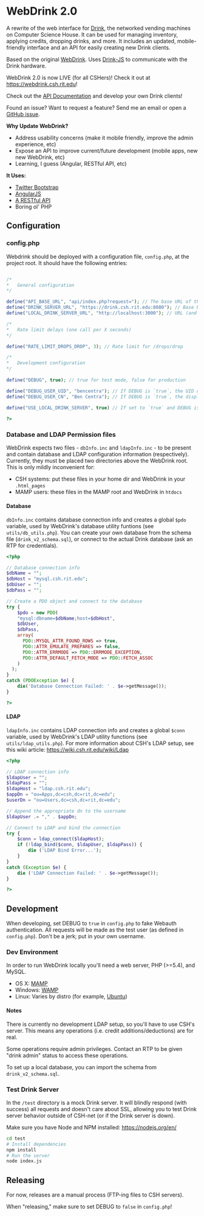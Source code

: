 # WebDrink 2.0

A rewrite of the web interface for [Drink](http://csh.rit.edu/projects.php), the networked vending machines on Computer Science House. It can be used for managing inventory, applying credits, dropping drinks, and more. It includes an updated, mobile-friendly interface and an API for easily creating new Drink clients. 

Based on the original [WebDrink](https://github.com/ComputerScienceHouse/WebDrink). Uses [Drink-JS](https://github.com/ComputerScienceHouse/Drink-JS) to communicate with the Drink hardware.

WebDrink 2.0 is now LIVE (for all CSHers)! Check it out at https://webdrink.csh.rit.edu!

Check out the [API Documentation](docs/API.md) and develop your own Drink clients!

Found an issue? Want to request a feature? Send me an email or open a [GitHub issue](https://github.com/bencentra/WebDrink-2.0/issues).

__Why Update WebDrink?__
* Address usability concerns (make it mobile friendly, improve the admin experience, etc)    
* Expose an API to improve current/future development (mobile apps, new new WebDrink, etc)
* Learning, I guess (Angular, RESTful API, etc)

__It Uses:__
* [Twitter Bootstrap](http://getbootstrap.com/)    
* [AngularJS](http://angularjs.org/)    
* [A RESTful API](http://coreymaynard.com/blog/creating-a-restful-api-with-php/)    
* Boring ol' PHP        

## Configuration

### config.php

Webdrink should be deployed with a configuration file, `config.php`, at the project root. It should have the following entries:

```php

/*
*	General configuration
*/

define("API_BASE_URL", "api/index.php?request="); // The base URL of the Drink API
define("DRINK_SERVER_URL", "https://drink.csh.rit.edu:8080"); // Base URL for the Drink (websocket) server
define("LOCAL_DRINK_SERVER_URL", "http://localhost:3000"); // URL (and port) of test drink server (see /test directory)

/*
*	Rate limit delays (one call per X seconds)
*/

define("RATE_LIMIT_DROPS_DROP", 3); // Rate limit for /drops/drop

/*
*	Development configuration
*/
  
define("DEBUG", true); // true for test mode, false for production

define("DEBUG_USER_UID", "bencentra"); // If DEBUG is `true`, the UID of the test user (probably your own)
define("DEBUG_USER_CN", "Ben Centra"); // If DEBUG is `true`, the display name of the user (probably your own)

define("USE_LOCAL_DRINK_SERVER", true) // If set to `true` and DEBUG is `true`, will use a mock Drink server for developing
  
?>
```

### Database and LDAP Permission files

WebDrink expects two files - `dbInfo.inc` and `ldapInfo.inc` - to be present and contain database and LDAP configuration information (respectively). Currently, they must be placed two directories above the WebDrink root. This is only mildly inconvenient for: 

* CSH systems: put these files in your home dir and WebDrink in your `.html_pages`
* MAMP users: these files in the MAMP root and WebDrink in `htdocs` 

#### Database

`dbInfo.inc` contains database connection info and creates a global `$pdo` variable, used by WebDrink's database utility funtions (see `utils/db_utils.php`). You can create your own database from the schema file (`drink_v2_schema.sql`), or connect to the actual Drink database (ask an RTP for credentials).

```php
<?php

// Database connection info
$dbName = "";
$dbHost = "mysql.csh.rit.edu";
$dbUser = ""; 
$dbPass = "";

// Create a PDO object and connect to the database
try {
	$pdo = new PDO(
    "mysql:dbname=$dbName;host=$dbHost", 
    $dbUser, 
    $dbPass, 
    array(
      PDO::MYSQL_ATTR_FOUND_ROWS => true, 
      PDO::ATTR_EMULATE_PREPARES => false,
      PDO::ATTR_ERRMODE => PDO::ERRMODE_EXCEPTION,
      PDO::ATTR_DEFAULT_FETCH_MODE => PDO::FETCH_ASSOC
    )
  );
} 
catch (PDOException $e) {
    die('Database Connection Failed: ' . $e->getMessage());
}

?>

```

#### LDAP

`ldapInfo.inc` contains LDAP connection info and creates a global `$conn` variable, used by WebDrink's LDAP utility functions (see `utils/ldap_utils.php`). For more information about CSH's LDAP setup, see this wiki article: https://wiki.csh.rit.edu/wiki/Ldap

```php
<?php

// LDAP connection info
$ldapUser = "";
$ldapPass = "";
$ldapHost = "ldap.csh.rit.edu";
$appDn = "ou=Apps,dc=csh,dc=rit,dc=edu";
$userDn = "ou=Users,dc=csh,dc=rit,dc=edu";

// Append the appropriate dn to the username
$ldapUser .= "," . $appDn;

// Connect to LDAP and bind the connection
try {
	$conn = ldap_connect($ldapHost);
	if (!ldap_bind($conn, $ldapUser, $ldapPass)) {
		die ('LDAP Bind Error...');
	}
}
catch (Exception $e) {
	die ('LDAP Connection Failed: ' . $e->getMessage());
}

?>

```

## Development

When developing, set DEBUG to `true` in `config.php` to fake Webauth authentication. All requests will be made as the test user (as defined in `config.php`). Don't be a jerk; put in your own username.

### Dev Environment

In order to run WebDrink locally you'll need a web server, PHP (>=5.4), and MySQL. 

* OS X: [MAMP](https://www.mamp.info/en/)
* Windows: [WAMP](http://www.wampserver.com/en/)
* Linux: Varies by distro (for example, [Ubuntu](https://help.ubuntu.com/community/ApacheMySQLPHP))

#### Notes

There is currently no development LDAP setup, so you'll have to use CSH's server. This means any operations (i.e. credit additions/deductions) are for real. 

Some operations require admin privileges. Contact an RTP to be given "drink admin" status to access these operations.

To set up a local database, you can import the schema from `drink_v2_schema.sql`.

### Test Drink Server

In the `/test` directory is a mock Drink server. It will blindly respond (with success) all requests and doesn't care about SSL, allowing you to test Drink server behavior outside of CSH-net (or if the Drink server is down).

Make sure you have Node and NPM installed: https://nodejs.org/en/

```bash
cd test
# Install dependencies
npm install
# Run the server
node index.js
```

## Releasing

For now, releases are a manual process (FTP-ing files to CSH servers). 

When "releasing," make sure to set DEBUG to `false` in `config.php`! 
